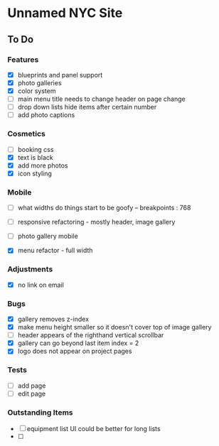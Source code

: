 # Unnamed NYC Site

## To Do

### Features
- [x]  blueprints and panel support
- [x]  photo galleries
- [x] color system
- [ ] main menu title needs to change header on page change
- [ ] drop down lists hide items after certain number
- [ ] add photo captions

### Cosmetics
- [ ]  booking css
- [x]  text is black
- [x]  add more photos
- [x]  icon styling

### Mobile
- [ ]  what widths do things start to be goofy – breakpoints : 768
- [ ]  responsive refactoring - mostly header, image gallery
- [ ]  photo gallery mobile
- [x]  menu refactor - full width


### Adjustments
- [x] no link on email

### Bugs
- [x] gallery removes z-index
- [x] make menu height smaller so it doesn't cover top of image gallery
- [ ] header appears of the righthand vertical scrollbar
- [x] gallery can go beyond last item index = 2
- [x] logo does not appear on project pages

### Tests
- [ ] add page
- [ ] edit page

### Outstanding Items
- [ ] equipment list UI could be better for long lists
- [ ]
